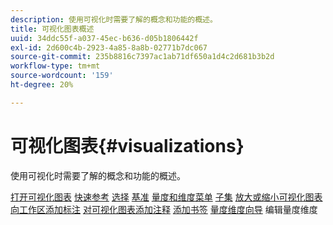 ```yaml
---
description: 使用可视化时需要了解的概念和功能的概述。
title: 可视化图表概述
uuid: 34ddc55f-a037-45ec-b636-d05b1806442f
exl-id: 2d600c4b-2923-4a85-8a8b-02771b7dc067
source-git-commit: 235b8816c7397ac1ab71df650a1d4c2d681b3b2d
workflow-type: tm+mt
source-wordcount: '159'
ht-degree: 20%

---
```


# 可视化图表{#visualizations}

使用可视化时需要了解的概念和功能的概述。

[打开可视化图表](https://experienceleague.adobe.com/docs/data-workbench/using/client/visualizations/c-open-vis.html)
[快速参考](https://experienceleague.adobe.com/docs/data-workbench/using/client/visualizations/c-qk-ref.html)
[选择](https://experienceleague.adobe.com/docs/data-workbench/using/client/visualizations/make-selections/c-sel-vis.html)
[基准](https://experienceleague.adobe.com/docs/data-workbench/using/client/visualizations/c-ustd-benchmks.html)
[量度和维度菜单](https://experienceleague.adobe.com/docs/data-workbench/using/client/visualizations/c-met-dim-menus.html)
[子集](https://experienceleague.adobe.com/docs/data-workbench/using/client/visualizations/subsets/c-wk-subsets.html)
[放大或缩小可视化图表](https://experienceleague.adobe.com/docs/data-workbench/using/client/visualizations/c-zoom-vis.html)
[向工作区添加标注](https://experienceleague.adobe.com/docs/data-workbench/using/client/visualizations/c-call-wkspc.html)
[对可视化图表添加注释](https://experienceleague.adobe.com/docs/data-workbench/using/client/visualizations/c-present-layer.html)
[添加书签](https://experienceleague.adobe.com/docs/data-workbench/using/client/visualizations/c-bookmark-about.html)
[量度维度向导](https://experienceleague.adobe.com/docs/data-workbench/using/client/visualizations/dwb-create-metricdim.html)
编辑量度维度
